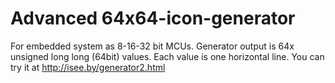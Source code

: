 # Advanced 64x64-icon-generator
For embedded system as 8-16-32 bit MCUs. Generator output is 64x unsigned long long (64bit) values. Each value is one horizontal line.
You can try it at http://isee.by/generator2.html
